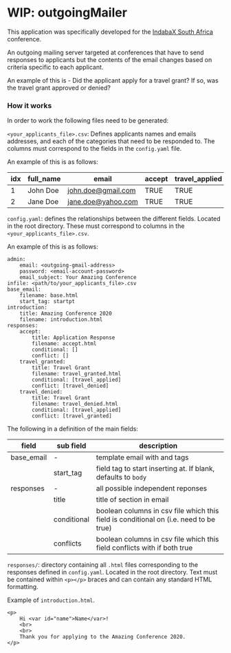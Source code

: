 # WIP: outgoingMailer

This application was specifically developed for the [IndabaX South Africa](https://indabax.co.za/) conference.

An outgoing mailing server targeted at conferences that have to send responses to applicants but the contents of the email changes based on criteria specific to each applicant.

An example of this is - Did the applicant apply for a travel grant? If so, was the travel grant approved or denied?

### How it works

In order to work the following files need to be generated:

`<your_applicants_file>.csv`: Defines applicants names and emails addresses, and each of the categories that need to be responded to. The columns must correspond to the fields in the `config.yaml` file.

An example of this is as follows:

| idx | full_name | email | accept | travel_applied | travel_granted | travel_denied |
|---|---|---|---|---|---|---|
| 1 | John Doe | john.doe@gmail.com | TRUE | TRUE | TRUE | FALSE |
| 2 | Jane Doe | jane.doe@yahoo.com | TRUE | TRUE | FALSE | TRUE |


`config.yaml`: defines the relationships between the different fields. Located in the root directory. These must correspond to columns in the `<your_applicants_file>.csv`.

An example of this is as follows:

```
admin:
    email: <outgoing-gmail-address>
    password: <email-account-password>
    email_subject: Your Amazing Conference
infile: <path/to/your_applicants_file>.csv
base_email:
    filename: base.html
    start_tag: startpt
introduction:
    title: Amazing Conference 2020
    filename: introduction.html
responses:
    accept:
        title: Application Response
        filename: accept.html
        conditional: []
        conflict: []
    travel_granted:
        title: Travel Grant
        filename: travel_granted.html
        conditional: [travel_applied]
        conflict: [travel_denied]
    travel_denied:
        title: Travel Grant
        filename: travel_denied.html
        conditional: [travel_applied]
        conflict: [travel_granted]
```

The following in a definition of the main fields:

| field      | sub field   | description                                                                           |
|------------|-------------|---------------------------------------------------------------------------------------|
| base_email | -           | template email with <html></html> and <body></body> tags                              |
|            | start_tag   | field tag to start inserting at. If blank, defaults to `body`                         |
| responses  | -           | all possible independent reponses                                                     |
|            | title       | title of section in email                                                             |
|            | conditional | boolean columns in csv file which this field is conditional on (i.e. need to be true) |
|            | conflicts   | boolean columns in csv file which this field conflicts with if both true              |

`responses/`: directory containing all `.html` files corresponding to the responses defined in `config.yaml`. Located in the root directory. Text must be contained within `<p></p>` braces and can contain any standard HTML formatting.


Example of `introduction.html`.
```
<p>
    Hi <var id="name">Name</var>!
    <br>
    <br>
    Thank you for applying to the Amazing Conference 2020.
</p>
```